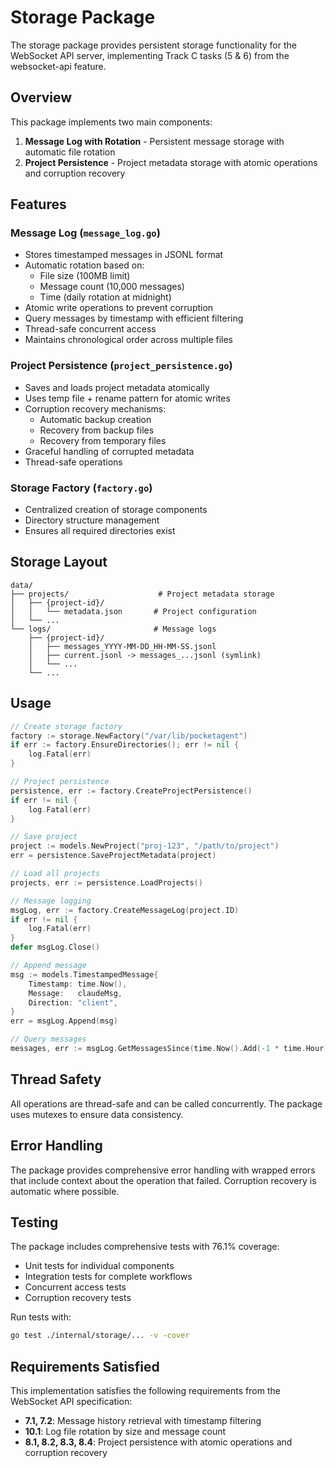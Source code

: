 # Storage Package

The storage package provides persistent storage functionality for the WebSocket API server, implementing Track C tasks (5 & 6) from the websocket-api feature.

## Overview

This package implements two main components:

1. **Message Log with Rotation** - Persistent message storage with automatic file rotation
2. **Project Persistence** - Project metadata storage with atomic operations and corruption recovery

## Features

### Message Log (`message_log.go`)
- Stores timestamped messages in JSONL format
- Automatic rotation based on:
  - File size (100MB limit)
  - Message count (10,000 messages)
  - Time (daily rotation at midnight)
- Atomic write operations to prevent corruption
- Query messages by timestamp with efficient filtering
- Thread-safe concurrent access
- Maintains chronological order across multiple files

### Project Persistence (`project_persistence.go`)
- Saves and loads project metadata atomically
- Uses temp file + rename pattern for atomic writes
- Corruption recovery mechanisms:
  - Automatic backup creation
  - Recovery from backup files
  - Recovery from temporary files
- Graceful handling of corrupted metadata
- Thread-safe operations

### Storage Factory (`factory.go`)
- Centralized creation of storage components
- Directory structure management
- Ensures all required directories exist

## Storage Layout

```
data/
├── projects/                    # Project metadata storage
│   ├── {project-id}/
│   │   └── metadata.json       # Project configuration
│   └── ...
└── logs/                       # Message logs
    ├── {project-id}/
    │   ├── messages_YYYY-MM-DD_HH-MM-SS.jsonl
    │   ├── current.jsonl -> messages_...jsonl (symlink)
    │   └── ...
    └── ...
```

## Usage

```go
// Create storage factory
factory := storage.NewFactory("/var/lib/pocketagent")
if err := factory.EnsureDirectories(); err != nil {
    log.Fatal(err)
}

// Project persistence
persistence, err := factory.CreateProjectPersistence()
if err != nil {
    log.Fatal(err)
}

// Save project
project := models.NewProject("proj-123", "/path/to/project")
err = persistence.SaveProjectMetadata(project)

// Load all projects
projects, err := persistence.LoadProjects()

// Message logging
msgLog, err := factory.CreateMessageLog(project.ID)
if err != nil {
    log.Fatal(err)
}
defer msgLog.Close()

// Append message
msg := models.TimestampedMessage{
    Timestamp: time.Now(),
    Message:   claudeMsg,
    Direction: "client",
}
err = msgLog.Append(msg)

// Query messages
messages, err := msgLog.GetMessagesSince(time.Now().Add(-1 * time.Hour))
```

## Thread Safety

All operations are thread-safe and can be called concurrently. The package uses mutexes to ensure data consistency.

## Error Handling

The package provides comprehensive error handling with wrapped errors that include context about the operation that failed. Corruption recovery is automatic where possible.

## Testing

The package includes comprehensive tests with 76.1% coverage:
- Unit tests for individual components
- Integration tests for complete workflows
- Concurrent access tests
- Corruption recovery tests

Run tests with:
```bash
go test ./internal/storage/... -v -cover
```

## Requirements Satisfied

This implementation satisfies the following requirements from the WebSocket API specification:

- **7.1, 7.2**: Message history retrieval with timestamp filtering
- **10.1**: Log file rotation by size and message count
- **8.1, 8.2, 8.3, 8.4**: Project persistence with atomic operations and corruption recovery